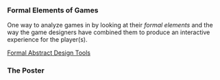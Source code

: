 ### Formal Elements of Games

One way to analyze games in by looking at their *formal elements* and the way the game designers have combined them to produce an interactive experience for the player(s).

[Formal Abstract Design Tools](http://www.gamasutra.com/view/feature/131764/formal_abstract_design_tools.php)

### The Poster
